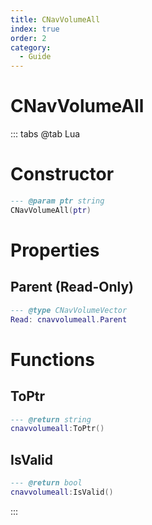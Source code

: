 ```yaml
---
title: CNavVolumeAll
index: true
order: 2
category:
  - Guide
---
```


# CNavVolumeAll

::: tabs
@tab Lua
# Constructor
```lua
--- @param ptr string
CNavVolumeAll(ptr)
```
# Properties
## Parent (Read-Only)
```lua
--- @type CNavVolumeVector
Read: cnavvolumeall.Parent
```
# Functions
## ToPtr
```lua
--- @return string
cnavvolumeall:ToPtr()
```
## IsValid
```lua
--- @return bool
cnavvolumeall:IsValid()
```

:::